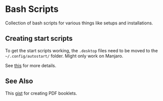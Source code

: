 # Bash Scripts
Collection of bash scripts for various things like setups and installations.

## Creating start scripts
To get the start scripts working, the `.desktop` files need to be moved to the `~/.config/autostart/` folder. Might only work on Manjaro.

See [this](https://wiki.archlinux.org/index.php/XDG_Autostart) for more details.

## See Also

This [gist](https://gist.github.com/Samleo8/01e5b5b486236ffb00a0e243454ffac2) for creating PDF booklets.
